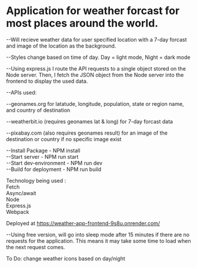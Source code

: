
# Application for weather forcast for most places around the world.

--Will recieve weather data for user specified location with a 7-day forcast and image of the location as the background. 

--Styles change based on time of day. Day = light mode, Night = dark mode

--Using express.js I route the API requests to a single object stored on the Node server. Then, I fetch the JSON object from the Node server into the frontend to display the used data. 

--APIs used:

--geonames.org for latatude, longitude, population, state or region name, and country of destination

--weatherbit.io (requires geonames lat & long) for 7-day forcast data

--pixabay.com (also requires geonames result) for an image of the destination or country if no specific image exist


--Install Package - NPM install
\
--Start server - NPM run start
\
--Start dev-environment - NPM run dev
\
--Build for deployment - NPM run build


Technology being used : \
Fetch \
Async/await \
Node \
Express.js \
Webpack

Deployed at https://weather-app-frontend-9s8u.onrender.com/

--Using free version, will go into sleep mode after 15 minutes if there are no requests for the application. This means it may take some time to load when the next request comes.

To Do: change weather icons based on day/night
